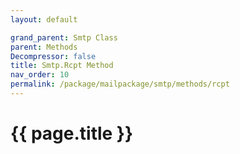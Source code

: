 ```yaml
---
layout: default

grand_parent: Smtp Class
parent: Methods
Decompressor: false
title: Smtp.Rcpt Method
nav_order: 10
permalink: /package/mailpackage/smtp/methods/rcpt
---
```

# {{ page.title }}